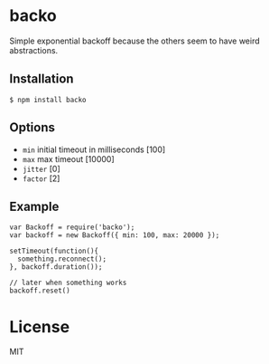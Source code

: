 backo
=====

Simple exponential backoff because the others seem to have weird abstractions.

Installation
------------

    $ npm install backo

Options
-------

-   `min` initial timeout in milliseconds \[100\]
-   `max` max timeout \[10000\]
-   `jitter` \[0\]
-   `factor` \[2\]

Example
-------

    var Backoff = require('backo');
    var backoff = new Backoff({ min: 100, max: 20000 });

    setTimeout(function(){
      something.reconnect();
    }, backoff.duration());

    // later when something works
    backoff.reset()

License
=======

MIT
